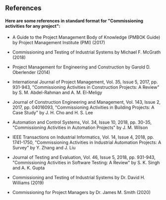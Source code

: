## References
####  Here are some references in standard format for "Commissioning activities for any project":

-	A Guide to the Project Management Body of Knowledge (PMBOK Guide) by Project Management Institute (PMI) (2017)

-	Commissioning and Testing of Industrial Systems by Michael F. McGrath (2018)

-	Project Management for Engineering and Construction by Garold D. Oberlender (2014)

-	International Journal of Project Management, Vol. 35, Issue 5, 2017, pp. 931-943, "Commissioning Activities in Construction Projects: A Review" by S. M. Abdel-Rahman and A. M. El-Meligy

-	Journal of Construction Engineering and Management, Vol. 143, Issue 2, 2017, pp. 04016093, "Commissioning Activities in Building Projects: A Case Study" by J. H. Cho and H. S. Lee

-	Automation and Control Systems, Vol. 34, Issue 10, 2018, pp. 30-35, "Commissioning Activities in Automation Projects" by J. M. Wilson

-	IEEE Transactions on Industrial Informatics, Vol. 14, Issue 4, 2018, pp. 1741-1750, "Commissioning Activities in Industrial Automation Projects: A Survey" by Y. Zhang and J. Liu

-	Journal of Testing and Evaluation, Vol. 46, Issue 5, 2018, pp. 931-943, "Commissioning Activities in Software Testing: A Review" by S. K. Singh and A. K. Gupta

-	Commissioning and Testing of Industrial Systems by Dr. David H. Williams (2019)

-	Commissioning for Project Managers by Dr. James M. Smith (2020)
